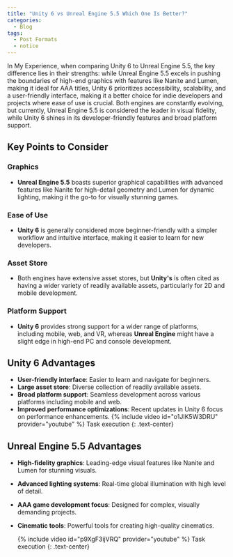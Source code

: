 ```yaml
---
title: "Unity 6 vs Unreal Engine 5.5 Which One Is Better?"
categories:
  - Blog
tags:
  - Post Formats
  - notice
---
```



 In My Experience, when comparing Unity 6 to Unreal Engine 5.5, the key difference lies in their strengths: while Unreal Engine 5.5 excels in pushing the boundaries of high-end graphics with features like Nanite and Lumen, making it ideal for AAA titles, Unity 6 prioritizes accessibility, scalability, and a user-friendly interface, making it a better choice for indie developers and projects where ease of use is crucial. Both engines are constantly evolving, but currently, Unreal Engine 5.5 is considered the leader in visual fidelity, while Unity 6 shines in its developer-friendly features and broad platform support.

## Key Points to Consider

### Graphics
- **Unreal Engine 5.5** boasts superior graphical capabilities with advanced features like Nanite for high-detail geometry and Lumen for dynamic lighting, making it the go-to for visually stunning games.

### Ease of Use
- **Unity 6** is generally considered more beginner-friendly with a simpler workflow and intuitive interface, making it easier to learn for new developers.

### Asset Store
- Both engines have extensive asset stores, but **Unity's** is often cited as having a wider variety of readily available assets, particularly for 2D and mobile development.

### Platform Support
- **Unity 6** provides strong support for a wider range of platforms, including mobile, web, and VR, whereas **Unreal Engine** might have a slight edge in high-end PC and console development.

## Unity 6 Advantages
- **User-friendly interface**: Easier to learn and navigate for beginners.
- **Large asset store**: Diverse collection of readily available assets.
- **Broad platform support**: Seamless development across various platforms including mobile and web.
- **Improved performance optimizations**: Recent updates in Unity 6 focus on performance enhancements.
  {% include video id="o1JIK5W3DRU" provider="youtube" %}
Task execution
{: .text-center}


## Unreal Engine 5.5 Advantages
- **High-fidelity graphics**: Leading-edge visual features like Nanite and Lumen for stunning visuals.
- **Advanced lighting systems**: Real-time global illumination with high level of detail.
- **AAA game development focus**: Designed for complex, visually demanding projects.
- **Cinematic tools**: Powerful tools for creating high-quality cinematics.

 
  {% include video id="p9XgF3ijVRQ" provider="youtube" %}
Task execution
{: .text-center}
